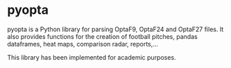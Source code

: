 # pyopta

pyopta is a Python library for parsing OptaF9, OptaF24 and OptaF27 files. It also provides functions for the creation of football pitches, pandas dataframes, heat maps, comparison radar, reports,...

This library has been implemented for academic purposes.
